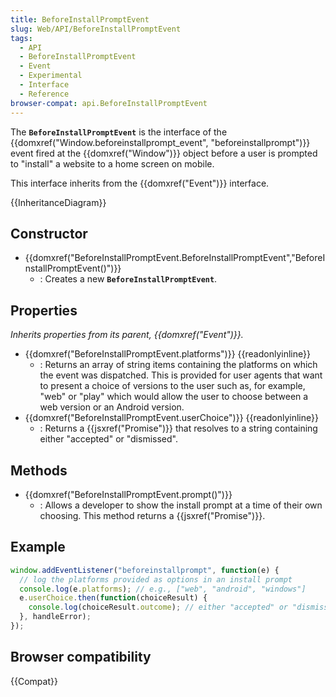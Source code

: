 ```yaml
---
title: BeforeInstallPromptEvent
slug: Web/API/BeforeInstallPromptEvent
tags:
  - API
  - BeforeInstallPromptEvent
  - Event
  - Experimental
  - Interface
  - Reference
browser-compat: api.BeforeInstallPromptEvent
---
```

The **`BeforeInstallPromptEvent`** is the interface of the {{domxref("Window.beforeinstallprompt_event", "beforeinstallprompt")}} event fired at the {{domxref("Window")}} object before a user is prompted to "install" a website to a home screen on mobile.

This interface inherits from the {{domxref("Event")}} interface.

{{InheritanceDiagram}}

## Constructor

- {{domxref("BeforeInstallPromptEvent.BeforeInstallPromptEvent","BeforeInstallPromptEvent()")}}
  - : Creates a new **`BeforeInstallPromptEvent`**.

## Properties

_Inherits properties from its parent, {{domxref("Event")}}._

- {{domxref("BeforeInstallPromptEvent.platforms")}} {{readonlyinline}}
  - : Returns an array of string items containing the platforms on which the event was dispatched. This is provided for user agents that want to present a choice of versions to the user such as, for example, "web" or "play" which would allow the user to choose between a web version or an Android version.
- {{domxref("BeforeInstallPromptEvent.userChoice")}} {{readonlyinline}}
  - : Returns a {{jsxref("Promise")}} that resolves to a string containing either "accepted" or "dismissed".

## Methods

- {{domxref("BeforeInstallPromptEvent.prompt()")}}
  - : Allows a developer to show the install prompt at a time of their own choosing. This method returns a  {{jsxref("Promise")}}.

## Example

```js
window.addEventListener("beforeinstallprompt", function(e) {
  // log the platforms provided as options in an install prompt
  console.log(e.platforms); // e.g., ["web", "android", "windows"]
  e.userChoice.then(function(choiceResult) {
    console.log(choiceResult.outcome); // either "accepted" or "dismissed"
  }, handleError);
});
```

## Browser compatibility

{{Compat}}
